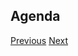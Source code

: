 <article class="vh-100 dt w-100">
  <div class="dtc v-mid tc green ph3 ph4-l">
    <h1 class="f6 f2-m f-subheadline-l fw6 tc">Agenda</h1>
    <a class="f6 grow no-underline br-pill ph3 pv2 mb2 dib white bg-dark-green" href="/slides/1">Previous</a>
    <a class="f6 grow no-underline br-pill ph3 pv2 mb2 dib white bg-dark-green" href="/slides/3">Next</a>
  </div>
</article>
